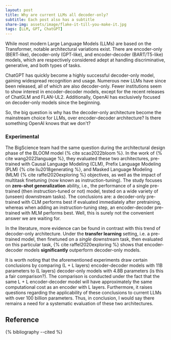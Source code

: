 ```yaml
---
layout: post
title: Why are current LLMs all decoder-only?
subtitle: Each post also has a subtitle
share-img: assets/image/flake-it-till-you-make-it.jpg
tags: [LLM, GPT, ChatGPT]
---
```


While most modern Large Language Models (LLMs) are based on the Transformer, notable architectural variations exist. There are encoder-only (BERT-like), decoder-only (GPT-like), and encoder-decoder (BART/T5-like) models, which are respectively considered adept at handling discriminative, generative, and both types of tasks. 

ChatGPT has quickly become a highly successful decoder-only model, gaining widespread recognition and usage. Numerous new LLMs have since been released, all of which are also decoder-only.
Fewer institutions seem to show interest in encoder-decoder models, except for the recent releases of ChatGLM and FLAN-UL2. Additionally, OpenAI has exclusively focused on decoder-only models since the beginning.

So, the big question is why has the decoder-only architecture become the mainstream choice for LLMs, over encoder-decoder architecture? Is there something OpenAI knows that we don't? 

### Experimental 

The BigScience team had the same question during the architectural design phase of the BLOOM model {% cite scao2022bloom %}. In the work of {% cite wang2022language %}, they evaluated these two architectures, pre-trained with Causal Language Modeling (CLM), Prefix Language Modeling (PLM) {% cite liu2018generating %}, and Masked Language Modeling (MLM) {% cite raffel2020exploring %} objectives, as well as the impact of multitask finetuning (now known as instruction-tuning). The study focuses on **zero-shot generalization** ability, i.e., the performance of a single pre-trained (then instruction-tuned or not) model, tested on a wide variety of (unseen) downstream tasks). The conclusions are: a decoder-only pre-trained with CLM performs best if evaluated immediately after pretraining, whereas when adding an instruction-tuning step, an encoder-decoder pre-trained with MLM performs best. Well, this is surely not the convenient answer we are waiting for.

In the literature, more evidence can be found in contrast with this trend of decoder-only architecture. Under the **transfer learning** setting, i.e. a pre-trained model, then finetuned on a *single* downstream task, then evaluated on this particular task, {% cite raffel2020exploring %} shows that encoder-decoder models **significantly** outperform decoder-only models. 
<!---
Sanh et al. [2021] proposed a multitask finetuned encoder-decoder LLM that outperforms decoder-only models on zero-shot generalization, despite being an order of magnitude smaller.
-->

It is worth noting that the aforementioned experiments draw certain conclusions by comparing (L + L layers) encoder-decoder models with 11B parameters to (L layers) decoder-only models with 4.8B parameters (is this a fair comparison?). The comparison is conducted under the fact that the same L + L encoder-decoder model will have approximately the same computational cost as an encoder with L layers.
Furthermore, it raises questions regarding the applicability of these conclusions to current LLMs with over 100 billion parameters. Thus, in conclusion, I would say there remains a need for a systematic evaluation of these two architectures.

Reference
---
{% bibliography --cited %}
